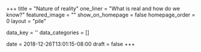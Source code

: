 +++
title = "Nature of reality"
one_liner = "What is real and how do we know?"
featured_image = ""
show_on_homepage = false
homepage_order = 0
layout = "pile"

data_key = ''
data_categories = []

date = 2018-12-26T13:01:15-08:00
draft = false
+++
